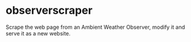 # observerscraper
Scrape the web page from an Ambient Weather Observer, modify it and serve it as a new website.

